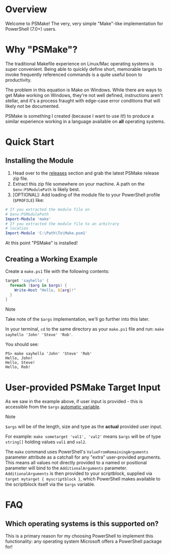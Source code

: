 # Overview

Welcome to PSMake! The very, very simple "Make"-like
implementation for PowerShell (7.0+) users.

# Why "PSMake"?

The traditional Makefile experience on Linux/Mac
operating systems is super convenient. Being able
to quickly define short, memorable targets to invoke
frequently referenced commands is a quite useful
boon to productivity.

The problem in this equation is Make on Windows.
While there are ways to get Make working on Windows,
they're not well defined, instructions aren't stellar,
and it's a process fraught with edge-case error conditions
that will likely not be documented.

PSMake is something I created (because I want to
use it!) to produce a similar experience working
in a language available on **all** operating systems.

# Quick Start

## Installing the Module

1. Head over to the [releases](TODO) section and grab
the latest PSMake release zip file.
2. Extract this zip file somewhere on your machine.
A path on the `$env:PSModulePath` is likely best.
3. [OPTIONAL]: Add loading of the module file to
your PowerShell profile (`$PROFILE`) like:
```powershell
# If you extracted the module file on
# $env:PSModulePath
Import-Module 'make'
# If you extracted the module file to an arbitrary
# location
Import-Module 'C:\Path\To\Make.psm1'
```

At this point "PSMake" is installed!

## Creating a Working Example

Create a `make.ps1` file with the following contents:
```powershell
target 'sayhello' {
  foreach ($arg in $args) {
    Write-Host "Hello, ${arg}!"
  }
}
```

> [!NOTE]
> Take note of the `$args` implementation, we'll
> go further into this later.

In your terminal, `cd` to the same directory as your
`make.ps1` file and run: `make sayhello 'John' 'Steve' 'Rob'`.

You should see:
```
PS> make sayhello 'John' 'Steve' 'Rob'
Hello, John!
Hello, Steve!
Hello, Rob!
```

# User-provided PSMake Target Input

As we saw in the example above, if user input is
provided - this is accessible from the `$args`
[automatic variable](https://learn.microsoft.com/en-us/powershell/module/microsoft.powershell.core/about/about_automatic_variables?view=powershell-7.4).

> [!NOTE]
> `$args` will be of the length, size and type as
> the **actual** provided user input.
>
> For example: `make sometarget 'val1', 'val2'` means
> `$args` will be of type `string[]` holding values
> `val1` and `val2`.

The `make` command uses PowerShell's `ValueFromRemainingArguments`
parameter attribute as a catchall for any "extra"
user-provided arguments. This means all values not
directly provided to a named or positional parameter
will bind to the `AdditionalArguments` parameter.
`AdditionalArguments` is then provided to your
scriptblock, supplied via `target mytarget { myscriptblock }`,
which PowerShell makes available to the scriptblock
itself via the `$args` variable.

# FAQ

## Which operating systems is this supported on?

This is a primary reason for my choosing PowerShell
to implement this functionality: any operating
system Microsoft offers a PowerShell package for!
